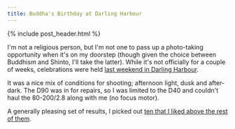 ```yaml
---
title: Buddha's Birthday at Darling Harbour
---
```


{% include post_header.html %}

I'm not a religious person, but I'm not one to pass up a photo-taking opportunity when it's on my doorstep (though given the choice between Buddhism and Shinto, I'll take the latter). While it's not officially for a couple of weeks, celebrations were held [last weekend in Darling Harbour](http://www.nantien.org.au/en/news/News_View.asp?NewsID=264).

It was a nice mix of conditions for shooting; afternoon light, dusk and after-dark. The D90 was in for repairs, so I was limited to the D40 and couldn't haul the 80-200/2.8 along with me (no focus motor).

A generally pleasing set of results, I picked out [ten that I liked above the rest of them](http://furinkan.meidokon.net/img/20100508_buddha_birthday/).
